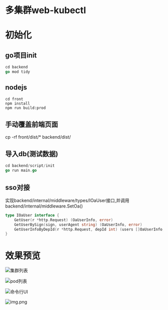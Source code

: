 # 多集群web-kubectl

# 初始化

## go项目init

```go
cd backend
go mod tidy
```

## nodejs

```shell
cd front
npm install
npm run build:prod
```

## 手动覆盖前端页面

cp -rf front/dist/* backend/dist/

## 导入db(测试数据)
```go
cd backend/script/init
go run main.go
```

## sso对接

实现backend/internal/middleware/types/IOaUser接口,并调用backend/internal/middleware.SetOa()
```go
type IOaUser interface {
	GetUser(r *http.Request) (OaUserInfo, error)
	GetUserBySign(sign, userAgent string) (OaUserInfo, error)
	GetUserInfoByDepId(r *http.Request, depId int) (users []OaUserInfo, err error)
}
```

# 效果预览

![集群列表](https://www.github.com/lwl1989/kube-ssh/docs/clusters.png?raw=true)

![pod列表](https://www.github.com/lwl1989/kube-ssh/docs/pods.png?raw=true)

![命令行UI](https://www.github.com/lwl1989/kube-ssh/docs/terminal.png?raw=true)

![img.png](https://www.github.com/lwl1989/kube-ssh/docs/manager.png?raw=true)